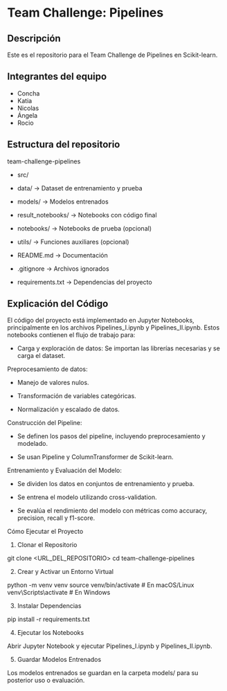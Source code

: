 # Team Challenge: Pipelines

## Descripción
Este es el repositorio para el Team Challenge de Pipelines en Scikit-learn.

## Integrantes del equipo
- Concha
- Katia
- Nicolas
- Ángela
- Rocio

## Estructura del repositorio

team-challenge-pipelines
- src/
- data/ → Dataset de entrenamiento y prueba
- models/ → Modelos entrenados
- result_notebooks/ → Notebooks con código final
- notebooks/ → Notebooks de prueba (opcional)
- utils/ → Funciones auxiliares (opcional)

- README.md → Documentación
- .gitignore → Archivos ignorados
- requirements.txt → Dependencias del proyecto


## Explicación del Código

El código del proyecto está implementado en Jupyter Notebooks, principalmente en los archivos Pipelines_I.ipynb y Pipelines_II.ipynb. Estos notebooks contienen el flujo de trabajo para:

- Carga y exploración de datos: Se importan las librerías necesarias y se carga el dataset.

Preprocesamiento de datos:

- Manejo de valores nulos.

- Transformación de variables categóricas.

- Normalización y escalado de datos.

Construcción del Pipeline:

- Se definen los pasos del pipeline, incluyendo preprocesamiento y modelado.

- Se usan Pipeline y ColumnTransformer de Scikit-learn.

Entrenamiento y Evaluación del Modelo:

- Se dividen los datos en conjuntos de entrenamiento y prueba.

- Se entrena el modelo utilizando cross-validation.

- Se evalúa el rendimiento del modelo con métricas como accuracy, precision, recall y f1-score.

Cómo Ejecutar el Proyecto

1. Clonar el Repositorio

git clone <URL_DEL_REPOSITORIO>
cd team-challenge-pipelines

2. Crear y Activar un Entorno Virtual

python -m venv venv
source venv/bin/activate  # En macOS/Linux
venv\Scripts\activate  # En Windows

3. Instalar Dependencias

pip install -r requirements.txt

4. Ejecutar los Notebooks

Abrir Jupyter Notebook y ejecutar Pipelines_I.ipynb y Pipelines_II.ipynb.

5. Guardar Modelos Entrenados

Los modelos entrenados se guardan en la carpeta models/ para su posterior uso o evaluación.
